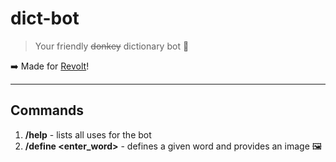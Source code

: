 # dict-bot

> Your friendly ~~donkey~~ dictionary bot 🫏

➡️ Made for [Revolt](https://revolt.chat)!  
  
***   
  
## Commands
  
1. **/help** - lists all uses for the bot
2. **/define <enter_word>** - defines a given word and provides an image 🖼  